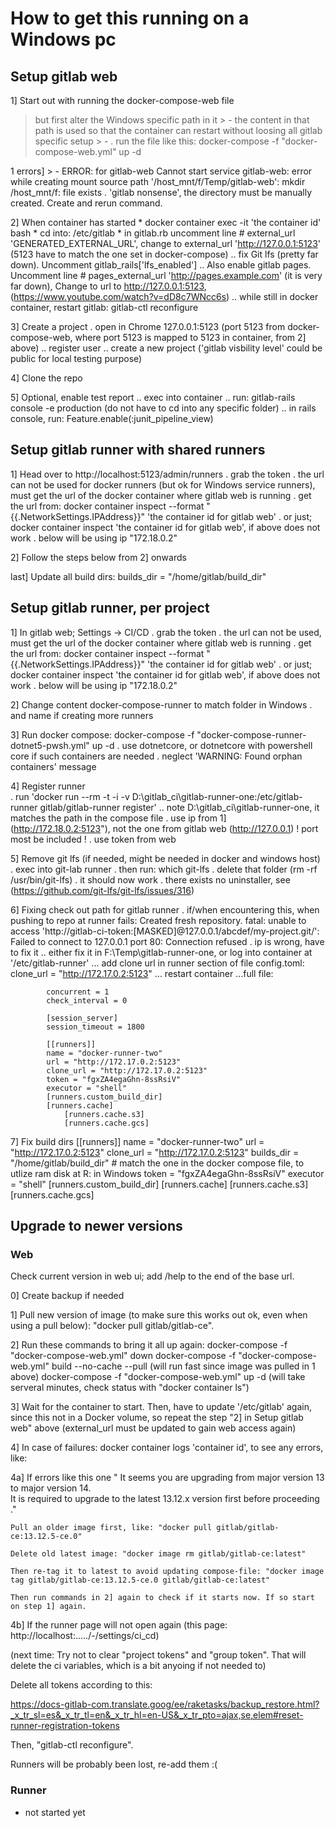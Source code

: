 
# How to get this running on a Windows pc

## Setup gitlab web

1] Start out with running the docker-compose-web file
   > but first alter the Windows specific path in it
        > - the content in that path is used so that the container can restart without loosing all gitlab specific setup
    > - . run the file like this: docker-compose -f "docker-compose-web.yml" up -d

1 errors]
    > - ERROR: for gitlab-web  Cannot start service gitlab-web: error while creating mount source path '/host_mnt/f/Temp/gitlab-web': mkdir /host_mnt/f: file exists
        . 'gitlab nonsense', the directory must be manually created. Create and rerun command.

2] When container has started
    * docker container exec -it 'the container id' bash
    * cd into: /etc/gitlab
    * in gitlab.rb uncomment line # external_url 'GENERATED_EXTERNAL_URL', change to external_url 'http://127.0.0.1:5123'   (5123 have to     match the one set in docker-compose)
    .. fix Git lfs (pretty far down). Uncomment gitlab_rails['lfs_enabled']
    .. Also enable gitlab pages. Uncomment line # pages_external_url 'http://pages.example.com' (it is very far down), Change to url to http://127.0.0.1:5123,  (https://www.youtube.com/watch?v=dD8c7WNcc6s)
    .. while still in docker container, restart gitlab: gitlab-ctl reconfigure

3] Create a project
    . open in Chrome 127.0.0.1:5123 (port 5123 from docker-compose-web, where port 5123 is mapped to 5123 in container, from 2] above)
        .. register user
        .. create a new project ('gitlab visbility level' could be public for local testing purpose)

4] Clone the repo

5] Optional, enable test report
    .. exec into container
    .. run: gitlab-rails console -e production (do not have to cd into any specific folder)
    .. in rails console, run: Feature.enable(:junit_pipeline_view)
    

## Setup gitlab runner with shared runners
1] Head over to http://localhost:5123/admin/runners
    . grab the token
    . the url can not be used for docker runners (but ok for Windows service runners), must get the url of the docker container where gitlab web is running
        . get the url from:  docker container inspect --format "{{.NetworkSettings.IPAddress}}" 'the container id for gitlab web'
        . or just; docker container inspect 'the container id for gitlab web', if above does not work
        . below will be using ip "172.18.0.2"

2] Follow the steps below from 2] onwards

last] Update all build dirs:  builds_dir = "/home/gitlab/build_dir" 


## Setup gitlab runner, per project
1] In gitlab web; Settings -> CI/CD
    . grab the token
    . the url can not be used, must get the url of the docker container where gitlab web is running
        . get the url from:  docker container inspect --format "{{.NetworkSettings.IPAddress}}" 'the container id for gitlab web'
        . or just; docker container inspect 'the container id for gitlab web', if above does not work
        . below will be using ip "172.18.0.2"


2] Change content docker-compose-runner to match folder in Windows
    . and name if creating more runners


3] Run docker compose: docker-compose -f "docker-compose-runner-dotnet5-pwsh.yml" up -d
    . use dotnetcore, or dotnetcore with powershell core if such containers are needed
    . neglect 'WARNING: Found orphan containers' message


4] Register runner  
    . run 'docker run --rm -t -i -v D:\gitlab_ci\gitlab-runner-one:/etc/gitlab-runner gitlab/gitlab-runner register'
        .. note D:\gitlab_ci\gitlab-runner-one, it matches the path in the compose file
    . use ip from 1] (http://172.18.0.2:5123"), not the one from gitlab web (http://127.0.0.1)
    ! port most be included !
    . use token from web

5] Remove git lfs (if needed, might be needed in docker and windows host)   
    . exec into git-lab runner
    . then run: which git-lfs
    . delete that folder (rm -rf /usr/bin/git-lfs)
    . it should now work
    . there exists no uninstaller, see  (https://github.com/git-lfs/git-lfs/issues/316)


6] Fixing check out path for gitlab runner
    . if/when encountering this, when pushing to repo at runner fails:
        Created fresh repository.
        fatal: unable to access 'http://gitlab-ci-token:[MASKED]@127.0.0.1/abcdef/my-project.git/': Failed to connect to 127.0.0.1 port 80: Connection refused
    . ip is wrong, have to fix it 
        .. either fix it in F:\Temp\gitlab-runner-one, or log into container at '/etc/gitlab-runner'
            ... add clone url in runner section of file config.toml: clone_url = "http://172.17.0.2:5123"
            ... restart container
            ...full file:

            concurrent = 1
            check_interval = 0

            [session_server]
            session_timeout = 1800

            [[runners]]
            name = "docker-runner-two"
            url = "http://172.17.0.2:5123"
            clone_url = "http://172.17.0.2:5123"
            token = "fgxZA4egaGhn-8ssRsiV"
            executor = "shell"
            [runners.custom_build_dir]
            [runners.cache]
                [runners.cache.s3]
                [runners.cache.gcs]


7] Fix build dirs 
            [[runners]]
            name = "docker-runner-two"
            url = "http://172.17.0.2:5123"
            clone_url = "http://172.17.0.2:5123"
            builds_dir = "/home/gitlab/build_dir"       # match the one in the docker compose file, to utlize ram disk at R: in Windows
            token = "fgxZA4egaGhn-8ssRsiV"
            executor = "shell"
            [runners.custom_build_dir]
            [runners.cache]
                [runners.cache.s3]
                [runners.cache.gcs]
    

##  Upgrade to newer versions
### Web

Check current version in web ui; add /help to the end of the base url.

0] Create backup if needed 

1] Pull new version of image (to make sure this works out ok, even when using a pull below): "docker pull gitlab/gitlab-ce".  

2] Run these commands to bring it all up again: 
    docker-compose -f "docker-compose-web.yml" down 
    docker-compose -f "docker-compose-web.yml" build --no-cache --pull (will run fast since image was pulled in 1 above)
    docker-compose -f "docker-compose-web.yml" up -d                   (will take serveral minutes, check status with "docker container ls")          

3] Wait for the container to start. Then, have to update '/etc/gitlab' again, since this not in a Docker volume, so repeat the step "2] in Setup gitlab web" above (external_url must be updated to gain web access again)

4] In case of failures: docker container logs 'container id', to see any errors, like: 

4a] If errors like this one
    "
    It seems you are upgrading from major version 13 to major version 14.  
    It is required to upgrade to the latest 13.12.x version first before proceeding  
    ."

    Pull an older image first, like: "docker pull gitlab/gitlab-ce:13.12.5-ce.0"

    Delete old latest image: "docker image rm gitlab/gitlab-ce:latest"

    Then re-tag it to latest to avoid updating compose-file: "docker image tag gitlab/gitlab-ce:13.12.5-ce.0 gitlab/gitlab-ce:latest"

    Then run commands in 2] again to check if it starts now. If so start on step 1] again.

4b] If the runner page will not open again (this page: http://localhost:...../-/settings/ci_cd)

(next time: Try not to clear "project tokens" and "group token". That will delete the ci variables, which is a bit anyoing if not needed to)


Delete all tokens according to this: 

https://docs-gitlab-com.translate.goog/ee/raketasks/backup_restore.html?_x_tr_sl=es&_x_tr_tl=en&_x_tr_hl=en-US&_x_tr_pto=ajax,se,elem#reset-runner-registration-tokens

Then, "gitlab-ctl reconfigure".

Runners will be probably been lost, re-add them :(



### Runner
- not started yet 